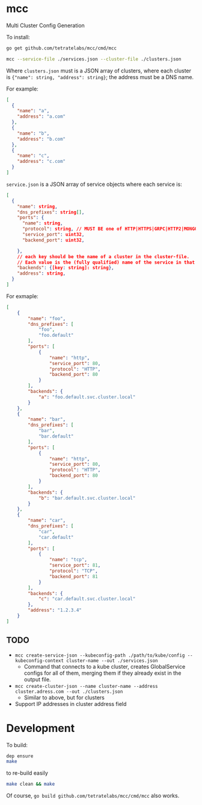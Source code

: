 # mcc
Multi Cluster Config Generation

To install:
```bash
go get github.com/tetratelabs/mcc/cmd/mcc

mcc --service-file ./services.json --cluster-file ./clusters.json 
```

Where `clusters.json` must is a JSON array of clusters, where each cluster is `{"name": string, "address": string}`; the address must be a DNS name.

For example:
```json
[
  {
    "name": "a",
    "address": "a.com"
  },
  {
    "name": "b",
    "address": "b.com"
  },
  {
    "name": "c",
    "address": "c.com"
  }
]
```

`service.json` is a JSON array of service objects where each service is:
```json
[
  {
    "name": string,
    "dns_prefixes": string[],
    "ports": {
      "name": string,
      "protocol": string, // MUST BE one of HTTP|HTTPS|GRPC|HTTP2|MONGO|TCP.
      "service_port": uint32,
      "backend_port": uint32,

    },
    // each key should be the name of a cluster in the cluster-file.
    // Each value is the (fully qualified) name of the service in that cluster.
    "backends": {[key: string]: string},
    "address": string,
  }
]
```

For exmaple:

```json
[
    {
        "name": "foo",
        "dns_prefixes": [
            "foo",
            "foo.default"
        ],
        "ports": [
            {
                "name": "http",
                "service_port": 80,
                "protocol": "HTTP",
                "backend_port": 80
            }
        ],
        "backends": {
            "a": "foo.default.svc.cluster.local"
        }
    },
    {
        "name": "bar",
        "dns_prefixes": [
            "bar",
            "bar.default"
        ],
        "ports": [
            {
                "name": "http",
                "service_port": 80,
                "protocol": "HTTP",
                "backend_port": 80
            }
        ],
        "backends": {
            "b": "bar.default.svc.cluster.local"
        }
    },
    {
        "name": "car",
        "dns_prefixes": [
            "car",
            "car.default"
        ],
        "ports": [
            {
                "name": "tcp",
                "service_port": 81,
                "protocol": "TCP",
                "backend_port": 81
            }
        ],
        "backends": {
            "c": "car.default.svc.cluster.local"
        },
        "address": "1.2.3.4"
    }
]
```

## TODO

- `mcc create-service-json --kubeconfig-path ./path/to/kube/config --kubeconfig-context cluster-name --out ./services.json`
  - Command that connects to a kube cluster, creates GlobalService configs for all of them, merging them if they already exist in the output file.
- `mcc create-cluster-json --name cluster-name --address cluster.adress.com --out ./clusters.json`
  - Similar to above, but for clusters
- Support IP addresses in cluster address field

  
# Development

To build:
```bash
dep ensure
make
```

to re-build easily
```bash
make clean && make
```

Of course, `go build github.com/tetratelabs/mcc/cmd/mcc` also works. 